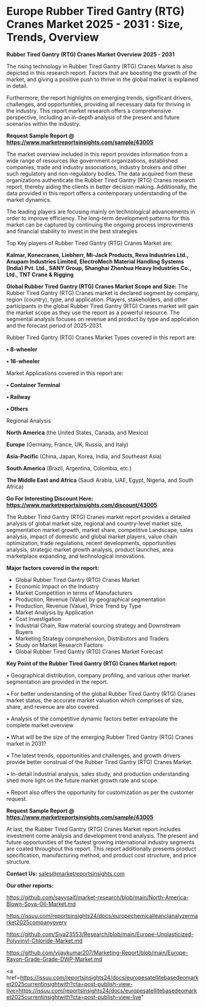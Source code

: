 # Europe Rubber Tired Gantry (RTG) Cranes Market 2025 - 2031 : Size, Trends, Overview

<Strong> Rubber Tired Gantry (RTG) Cranes Market Overview 2025 - 2031</strong>

The rising technology in Rubber Tired Gantry (RTG) Cranes Market is also depicted in this research report. Factors that are boosting the growth of the market, and giving a positive push to thrive in the global market is explained in detail.

Furthermore, the report highlights on emerging trends, significant drivers, challenges, and opportunities, providing all necessary data for thriving in the industry. This report market research offers a comprehensive perspective, including an in-depth analysis of the present and future scenarios within the industry.

<strong>Request Sample Report @ <a href=https://www.marketreportsinsights.com/sample/43005>https://www.marketreportsinsights.com/sample/43005</a></strong>

The market overview included in this report provides information from a wide range of resources like government organizations, established companies, trade and industry associations, industry brokers and other such regulatory and non-regulatory bodies. The data acquired from these organizations authenticate the Rubber Tired Gantry (RTG) Cranes research report, thereby aiding the clients in better decision making. Additionally, the data provided in this report offers a contemporary understanding of the market dynamics.

The leading players are focusing mainly on technological advancements in order to improve efficiency. The long-term development patterns for this market can be captured by continuing the ongoing process improvements and financial stability to invest in the best strategies.

Top Key players of Rubber Tired Gantry (RTG) Cranes Market are:

<strong>Kalmar, Konecranes, Liebherr, Mi-Jack Products, Reva Industries Ltd., Anupam Industries Limited, ElectroMech Material Handling Systems (India) Pvt. Ltd., SANY Group, Shanghai Zhenhua Heavy Industries Co., Ltd., TNT Crane & Rigging</strong>

<strong><b>Global Rubber Tired Gantry (RTG) Cranes Market Scope and Size:</b></strong>
The Rubber Tired Gantry (RTG) Cranes market is declared segment by company, region (country), type, and application. Players, stakeholders, and other participants in the global Rubber Tired Gantry (RTG) Cranes market will gain the market scope as they use the report as a powerful resource. The segmental analysis focuses on revenue and product by type and application and the forecast period of 2025-2031.

Rubber Tired Gantry (RTG) Cranes Market Types covered in this report are:

<strong>•  8-wheeler

•  16-wheeler</strong>

Market Applications covered in this report are:

<strong>•  Container Terminal

•  Railway

•  Others</strong> 

Regional Analysis

<strong>North America</strong> (the United States, Canada, and Mexico)

<strong>Europe</strong> (Germany, France, UK, Russia, and Italy)

<strong>Asia-Pacific</strong> (China, Japan, Korea, India, and Southeast Asia)

<strong>South America</strong> (Brazil, Argentina, Colombia, etc.)

<strong>The Middle East and Africa</strong> (Saudi Arabia, UAE, Egypt, Nigeria, and South Africa)

<strong>Go For Interesting Discount Here: <a href=https://www.marketreportsinsights.com/discount/43005>https://www.marketreportsinsights.com/discount/43005</a></strong>

The Rubber Tired Gantry (RTG) Cranes market report provides a detailed analysis of global market size, regional and country-level market size, segmentation market growth, market share, competitive Landscape, sales analysis, impact of domestic and global market players, value chain optimization, trade regulations, recent developments, opportunities analysis, strategic market growth analysis, product launches, area marketplace expanding, and technological innovations.

<strong><b>Major factors covered in the report:</b></strong>
<ul>
  <li>Global Rubber Tired Gantry (RTG) Cranes Market </li>
  <li>Economic Impact on the Industry</li>
  <li>Market Competition in terms of Manufacturers</li>
  <li>Production, Revenue (Value) by geographical segmentation</li>
  <li>Production, Revenue (Value), Price Trend by Type</li>
  <li>Market Analysis by Application</li>
  <li>Cost Investigation</li>
  <li>Industrial Chain, Raw material sourcing strategy and Downstream Buyers</li>
  <li>Marketing Strategy comprehension, Distributors and Traders</li>
  <li>Study on Market Research Factors</li>
  <li>Global Rubber Tired Gantry (RTG) Cranes Market Forecast</li>
</ul>

<strong><b>Key Point of the Rubber Tired Gantry (RTG) Cranes Market report:</b></strong>

• Geographical distribution, company profiling, and various other market segmentation are provided in the report.

• For better understanding of the global Rubber Tired Gantry (RTG) Cranes market status, the accurate market valuation which comprises of size, share, and revenue are also covered.

• Analysis of the competitive dynamic factors better extrapolate the complete market overview

• What will be the size of the emerging Rubber Tired Gantry (RTG) Cranes market in 2031?

• The latest trends, opportunities and challenges, and growth drivers provide better construal of the Rubber Tired Gantry (RTG) Cranes Market.

• In-detail industrial analysis, sales study, and production understanding shed more light on the future market growth rate and scope.

• Report also offers the opportunity for customization as per the customer request.

<strong>Request Sample Report @ <a href=https://www.marketreportsinsights.com/sample/43005>https://www.marketreportsinsights.com/sample/43005</a></strong>

At last, the Rubber Tired Gantry (RTG) Cranes Market report includes investment come analysis and development trend analysis. The present and future opportunities of the fastest growing international industry segments are coated throughout this report. This report additionally presents product specification, manufacturing method, and product cost structure, and price structure.

<strong>Contact Us:</strong>
sales@marketreportsinsights.com

<strong>Our other reports:</strong>

<a href=https://github.com/sayysaif/market-research/blob/main/North-America-Blown-Soya-Oil-Market.md>https://github.com/sayysaif/market-research/blob/main/North-America-Blown-Soya-Oil-Market.md</a>

<a href=https://issuu.com/reportsinsights24/docs/europechemicalleanclanalyzermarket2025companyoverv>https://issuu.com/reportsinsights24/docs/europechemicalleanclanalyzermarket2025companyoverv</a>

<a href=https://github.com/Siya23553/Research/blob/main/Europe-Unplasticized-Polyvinyl-Chloride-Market.md>https://github.com/Siya23553/Research/blob/main/Europe-Unplasticized-Polyvinyl-Chloride-Market.md</a>

<a href=https://github.com/vijaykumar207/Marketing-Report/blob/main/Europe-Rayon-Grade-Grade-DWP-Market.md>https://github.com/vijaykumar207/Marketing-Report/blob/main/Europe-Rayon-Grade-Grade-DWP-Market.md</a>

<a href=https://issuu.com/reportsinsights24/docs/europesatellitebasedeomarket2025currentinsightwith?cta=post-publish-view-live>https://issuu.com/reportsinsights24/docs/europesatellitebasedeomarket2025currentinsightwith?cta=post-publish-view-live</a>"
